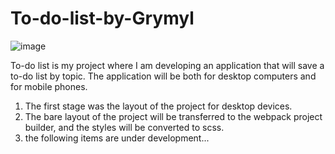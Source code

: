 # To-do-list-by-Grymyl
![image](https://user-images.githubusercontent.com/57019591/169805229-570e665c-df63-480c-a76c-4fc710f54202.png)

To-do list is my project where I am developing an application that will save a to-do list by topic. The application will be both for desktop computers and for mobile phones.

1. The first stage was the layout of the project for desktop devices.
2. The bare layout of the project will be transferred to the webpack project builder, and the styles will be converted to scss.
3. the following items are under development...
